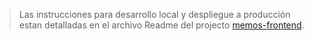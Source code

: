 > Las instrucciones para desarrollo local y despliegue a producción estan detalladas en el archivo Readme del projecto [memos-frontend](https://bitbucket.org/tfg-workspace/memos-frontend/src/main/README.md).